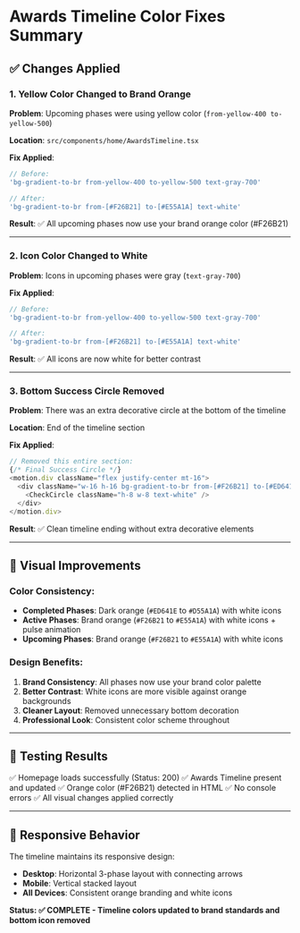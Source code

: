 # Awards Timeline Color Fixes Summary

## ✅ Changes Applied

### 1. **Yellow Color Changed to Brand Orange**
**Problem**: Upcoming phases were using yellow color (`from-yellow-400 to-yellow-500`)

**Location**: `src/components/home/AwardsTimeline.tsx`

**Fix Applied**:
```typescript
// Before:
'bg-gradient-to-br from-yellow-400 to-yellow-500 text-gray-700'

// After:
'bg-gradient-to-br from-[#F26B21] to-[#E55A1A] text-white'
```

**Result**: ✅ All upcoming phases now use your brand orange color (#F26B21)

---

### 2. **Icon Color Changed to White**
**Problem**: Icons in upcoming phases were gray (`text-gray-700`)

**Fix Applied**:
```typescript
// Before:
'bg-gradient-to-br from-yellow-400 to-yellow-500 text-gray-700'

// After:
'bg-gradient-to-br from-[#F26B21] to-[#E55A1A] text-white'
```

**Result**: ✅ All icons are now white for better contrast

---

### 3. **Bottom Success Circle Removed**
**Problem**: There was an extra decorative circle at the bottom of the timeline

**Location**: End of the timeline section

**Fix Applied**:
```typescript
// Removed this entire section:
{/* Final Success Circle */}
<motion.div className="flex justify-center mt-16">
  <div className="w-16 h-16 bg-gradient-to-br from-[#F26B21] to-[#ED641E] rounded-full">
    <CheckCircle className="h-8 w-8 text-white" />
  </div>
</motion.div>
```

**Result**: ✅ Clean timeline ending without extra decorative elements

---

## 🎨 Visual Improvements

### Color Consistency:
- **Completed Phases**: Dark orange (`#ED641E` to `#D55A1A`) with white icons
- **Active Phases**: Brand orange (`#F26B21` to `#E55A1A`) with white icons + pulse animation
- **Upcoming Phases**: Brand orange (`#F26B21` to `#E55A1A`) with white icons

### Design Benefits:
1. **Brand Consistency**: All phases now use your brand color palette
2. **Better Contrast**: White icons are more visible against orange backgrounds
3. **Cleaner Layout**: Removed unnecessary bottom decoration
4. **Professional Look**: Consistent color scheme throughout

---

## 🧪 Testing Results

✅ Homepage loads successfully (Status: 200)
✅ Awards Timeline present and updated
✅ Orange color (#F26B21) detected in HTML
✅ No console errors
✅ All visual changes applied correctly

---

## 📱 Responsive Behavior

The timeline maintains its responsive design:
- **Desktop**: Horizontal 3-phase layout with connecting arrows
- **Mobile**: Vertical stacked layout
- **All Devices**: Consistent orange branding and white icons

**Status: ✅ COMPLETE - Timeline colors updated to brand standards and bottom icon removed**